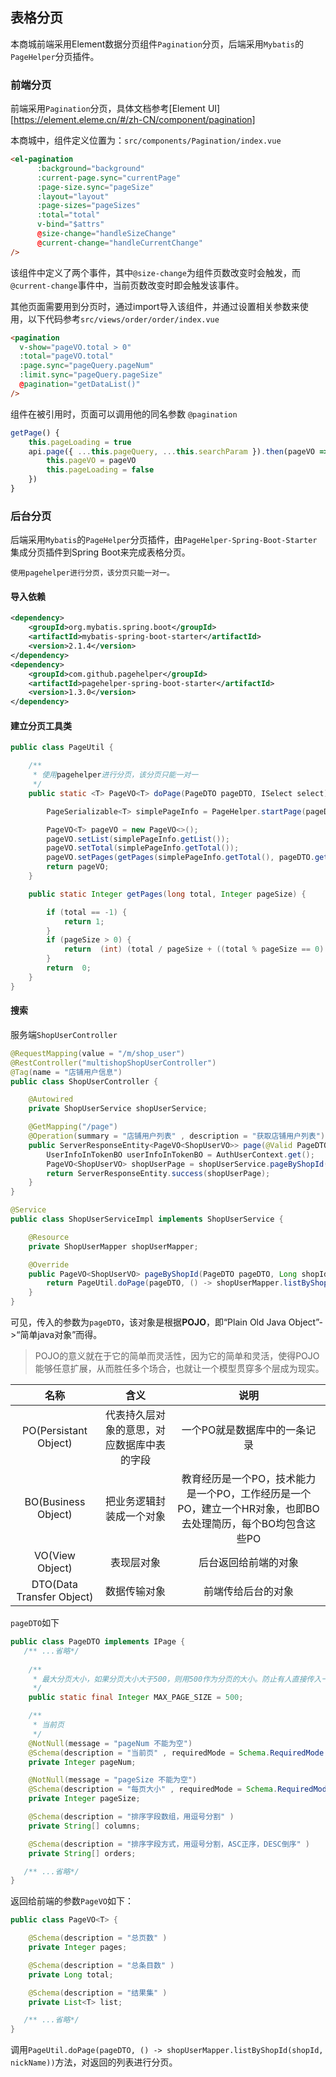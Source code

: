 ## 表格分页

本商城前端采用Element数据分页组件`Pagination`分页，后端采用`Mybatis`的`PageHelper`分页插件。

### 前端分页

前端采用`Pagination`分页，具体文档参考[Element UI][https://element.eleme.cn/#/zh-CN/component/pagination]

本商城中，组件定义位置为：`src/components/Pagination/index.vue`

```html
<el-pagination
      :background="background"
      :current-page.sync="currentPage"
      :page-size.sync="pageSize"
      :layout="layout"
      :page-sizes="pageSizes"
      :total="total"
      v-bind="$attrs"
      @size-change="handleSizeChange"
      @current-change="handleCurrentChange"
/>
```

该组件中定义了两个事件，其中`@size-change`为组件页数改变时会触发，而` @current-change`事件中，当前页数改变时即会触发该事件。

其他页面需要用到分页时，通过import导入该组件，并通过设置相关参数来使用，以下代码参考`src/views/order/order/index.vue`

```html
<pagination
  v-show="pageVO.total > 0"
  :total="pageVO.total"
  :page.sync="pageQuery.pageNum"
  :limit.sync="pageQuery.pageSize"
  @pagination="getDataList()"
/>
```

组件在被引用时，页面可以调用他的同名参数 `@pagination`

```js
getPage() {
    this.pageLoading = true
    api.page({ ...this.pageQuery, ...this.searchParam }).then(pageVO => {
        this.pageVO = pageVO
        this.pageLoading = false
    })
}
```

### 后台分页

后端采用`Mybatis`的`PageHelper`分页插件，由`PageHelper-Spring-Boot-Starter`集成分页插件到Spring Boot来完成表格分页。

```
使用pagehelper进行分页，该分页只能一对一。
```

#### 导入依赖

```xml
<dependency>
    <groupId>org.mybatis.spring.boot</groupId>
    <artifactId>mybatis-spring-boot-starter</artifactId>
    <version>2.1.4</version>
</dependency>
<dependency>
    <groupId>com.github.pagehelper</groupId>
    <artifactId>pagehelper-spring-boot-starter</artifactId>
    <version>1.3.0</version>
</dependency>
```

#### 建立分页工具类

```java
public class PageUtil {

    /**
     * 使用pagehelper进行分页，该分页只能一对一
     */
    public static <T> PageVO<T> doPage(PageDTO pageDTO, ISelect select) {

        PageSerializable<T> simplePageInfo = PageHelper.startPage(pageDTO).doSelectPageSerializable(select);

        PageVO<T> pageVO = new PageVO<>();
        pageVO.setList(simplePageInfo.getList());
        pageVO.setTotal(simplePageInfo.getTotal());
        pageVO.setPages(getPages(simplePageInfo.getTotal(), pageDTO.getPageSize()));
        return pageVO;
    }

    public static Integer getPages(long total, Integer pageSize) {

        if (total == -1) {
            return 1;
        }
        if (pageSize > 0) {
            return  (int) (total / pageSize + ((total % pageSize == 0) ? 0 : 1));
        }
        return  0;
    }
}
```

#### 搜索

服务端`ShopUserController`

```java
@RequestMapping(value = "/m/shop_user")
@RestController("multishopShopUserController")
@Tag(name = "店铺用户信息")
public class ShopUserController {

	@Autowired
	private ShopUserService shopUserService;

	@GetMapping("/page")
	@Operation(summary = "店铺用户列表" , description = "获取店铺用户列表")
	public ServerResponseEntity<PageVO<ShopUserVO>> page(@Valid PageDTO pageDTO, String nickName) {
		UserInfoInTokenBO userInfoInTokenBO = AuthUserContext.get();
		PageVO<ShopUserVO> shopUserPage = shopUserService.pageByShopId(pageDTO, userInfoInTokenBO.getTenantId(), nickName);
		return ServerResponseEntity.success(shopUserPage);
	}
}
```

```java
@Service
public class ShopUserServiceImpl implements ShopUserService {

	@Resource
	private ShopUserMapper shopUserMapper;

	@Override
	public PageVO<ShopUserVO> pageByShopId(PageDTO pageDTO, Long shopId, String nickName) {
		return PageUtil.doPage(pageDTO, () -> shopUserMapper.listByShopId(shopId, nickName));
	}
}
```

可见，传入的参数为`pageDTO`，该对象是根据**POJO**，即“Plain Old Java Object”->“简单java对象”而得。

> POJO的意义就在于它的简单而灵活性，因为它的简单和灵活，使得POJO能够任意扩展，从而胜任多个场合，也就让一个模型贯穿多个层成为现实。

|           名称            |                    含义                    |                             说明                             |
| :-----------------------: | :----------------------------------------: | :----------------------------------------------------------: |
|   PO(Persistant Object)   | 代表持久层对象的意思，对应数据库中表的字段 |                 一个PO就是数据库中的一条记录                 |
|    BO(Business Object)    |          把业务逻辑封装成一个对象          | 教育经历是一个PO，技术能力是一个PO，工作经历是一个PO，建立一个HR对象，也即BO去处理简历，每个BO均包含这些PO |
|      VO(View Object)      |                 表现层对象                 |                     后台返回给前端的对象                     |
| DTO(Data Transfer Object) |                数据传输对象                |                      前端传给后台的对象                      |

`pageDTO`如下

```java
public class PageDTO implements IPage {
   /** ...省略*/
       
    /**
     * 最大分页大小，如果分页大小大于500，则用500作为分页的大小。防止有人直接传入一个较大的数，导致服务器内存溢出宕机
     */
    public static final Integer MAX_PAGE_SIZE = 500;

    /**
     * 当前页
     */
    @NotNull(message = "pageNum 不能为空")
    @Schema(description = "当前页" , requiredMode = Schema.RequiredMode.REQUIRED)
    private Integer pageNum;

    @NotNull(message = "pageSize 不能为空")
    @Schema(description = "每页大小" , requiredMode = Schema.RequiredMode.REQUIRED)
    private Integer pageSize;

    @Schema(description = "排序字段数组，用逗号分割" )
    private String[] columns;

    @Schema(description = "排序字段方式，用逗号分割，ASC正序，DESC倒序" )
    private String[] orders;

   /** ...省略*/
}
```

返回给前端的参数`PageVO`如下：

```java
public class PageVO<T> {

    @Schema(description = "总页数" )
    private Integer pages;

    @Schema(description = "总条目数" )
    private Long total;

    @Schema(description = "结果集" )
    private List<T> list;

   /** ...省略*/
}
```

调用`PageUtil.doPage(pageDTO, () -> shopUserMapper.listByShopId(shopId, nickName))`方法，对返回的列表进行分页。

